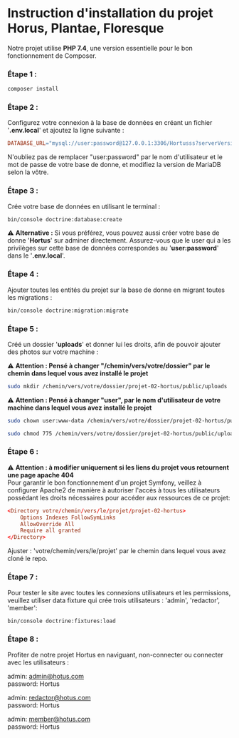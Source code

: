 # Instruction d'installation du projet Horus, Plantae, Floresque

Notre projet utilise **PHP 7.4**, une version essentielle pour le bon fonctionnement de Composer.

### Étape 1 :

```bash
composer install
```

### Étape 2 :

Configurez votre connexion à la base de données en créant un fichier '**.env.local**' et ajoutez la ligne suivante :

```makefile
DATABASE_URL="mysql://user:password@127.0.0.1:3306/Hortusss?serverVersion=mariadb-10.3.3&charset=utf8mb4"
```
N'oubliez pas de remplacer "user:password" par le nom d'utilisateur et le mot de passe de votre base de donne, et modifiez la version de MariaDB selon la vôtre.

### Étape 3 :

Crée votre base de données en utilisant le terminal :
```bash
bin/console doctrine:database:create
```

⚠️ **Alternative :** Si vous préférez, vous pouvez aussi créer votre base de donne '**Hortus**' sur adminer directement. Assurez-vous que le user qui a les privilèges sur cette base de données correspondes au '**user:password**' dans le '**.env.local**'.

### Étape 4 :

Ajouter toutes les entités du projet sur la base de donne en migrant toutes les migrations :
```bash
bin/console doctrine:migration:migrate
```

### Étape 5 :

Créé un dossier '**uploads**' et donner lui les droits, afin de pouvoir ajouter des photos sur votre machine : 
 
⚠️ **Attention : Pensé à changer "/chemin/vers/votre/dossier" par le chemin dans lequel vous avez installé le projet**
```bash
sudo mkdir /chemin/vers/votre/dossier/projet-02-hortus/public/uploads
```
⚠️ **Attention : Pensé à changer "user", par le nom d'utilisateur de votre machine dans lequel vous avez installé le projet**
```bash
sudo chown user:www-data /chemin/vers/votre/dossier/projet-02-hortus/public/uploads
```
```bash
sudo chmod 775 /chemin/vers/votre/dossier/projet-02-hortus/public/uploads
```
### Étape 6 :

⚠️ **Attention : à modifier uniquement si les liens du projet vous retournent une page apache 404**  
Pour garantir le bon fonctionnement d'un projet Symfony, veillez à configurer Apache2 de manière à autoriser l'accès à tous les utilisateurs possédant les droits nécessaires pour accéder aux ressources de ce projet:

```apache2.conf
<Directory votre/chemin/vers/le/projet/projet-02-hortus>
    Options Indexes FollowSymLinks
    AllowOverride All
    Require all granted
</Directory>
```

Ajuster : 'votre/chemin/vers/le/projet' par le chemin dans lequel vous avez cloné le repo.

### Étape 7 :

Pour tester le site avec toutes les connexions utilisateurs et les permissions, veuillez utiliser data fixture qui crée trois utilisateurs : 'admin', 'redactor', 'member':

```bash
bin/console doctrine:fixtures:load
```
### Étape 8 :

Profiter de notre projet Hortus en naviguant, non-connecter ou connecter avec les utilisateurs :

admin:    admin@hotus.com  
password: Hortus  
  
admin:    redactor@hotus.com  
password: Hortus  
  
admin:    member@hotus.com  
password: Hortus  